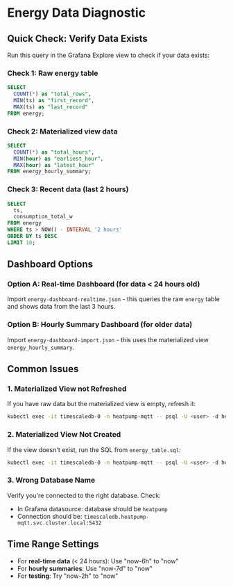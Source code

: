 # Energy Data Diagnostic

## Quick Check: Verify Data Exists

Run this query in the Grafana Explore view to check if your data exists:

### Check 1: Raw energy table
```sql
SELECT 
  COUNT(*) as "total_rows",
  MIN(ts) as "first_record",
  MAX(ts) as "last_record"
FROM energy;
```

### Check 2: Materialized view data
```sql
SELECT 
  COUNT(*) as "total_hours",
  MIN(hour) as "earliest_hour",
  MAX(hour) as "latest_hour"
FROM energy_hourly_summary;
```

### Check 3: Recent data (last 2 hours)
```sql
SELECT 
  ts,
  consumption_total_w
FROM energy
WHERE ts > NOW() - INTERVAL '2 hours'
ORDER BY ts DESC
LIMIT 10;
```

## Dashboard Options

### Option A: Real-time Dashboard (for data < 24 hours old)
Import `energy-dashboard-realtime.json` - this queries the raw `energy` table and shows data from the last 3 hours.

### Option B: Hourly Summary Dashboard (for older data)
Import `energy-dashboard-import.json` - this uses the materialized view `energy_hourly_summary`.

## Common Issues

### 1. Materialized View not Refreshed
If you have raw data but the materialized view is empty, refresh it:
```bash
kubectl exec -it timescaledb-0 -n heatpump-mqtt -- psql -U <user> -d heatpump -c "CALL refresh_continuous_aggregate('energy_hourly_summary', NULL, NULL);"
```

### 2. Materialized View Not Created
If the view doesn't exist, run the SQL from `energy_table.sql`:
```bash
kubectl exec -it timescaledb-0 -n heatpump-mqtt -- psql -U <user> -d heatpump -f /path/to/energy_table.sql
```

### 3. Wrong Database Name
Verify you're connected to the right database. Check:
- In Grafana datasource: database should be `heatpump`
- Connection should be: `timescaledb.heatpump-mqtt.svc.cluster.local:5432`

## Time Range Settings

- For **real-time data** (< 24 hours): Use "now-6h" to "now"
- For **hourly summaries**: Use "now-7d" to "now"
- For **testing**: Try "now-2h" to "now"

